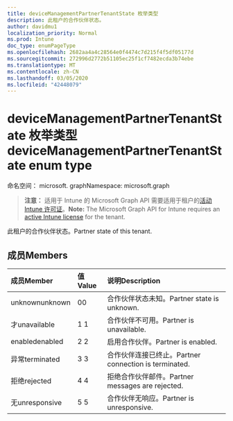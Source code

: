 ```yaml
---
title: deviceManagementPartnerTenantState 枚举类型
description: 此租户的合作伙伴状态。
author: davidmu1
localization_priority: Normal
ms.prod: Intune
doc_type: enumPageType
ms.openlocfilehash: 2682aa4a4c28564e0f4474c7d215f4f5df05177d
ms.sourcegitcommit: 272996d2772b51105ec25f1cf7482ecda3b74ebe
ms.translationtype: MT
ms.contentlocale: zh-CN
ms.lasthandoff: 03/05/2020
ms.locfileid: "42448079"
---
```

# <a name="devicemanagementpartnertenantstate-enum-type"></a><span data-ttu-id="4a7e5-103">deviceManagementPartnerTenantState 枚举类型</span><span class="sxs-lookup"><span data-stu-id="4a7e5-103">deviceManagementPartnerTenantState enum type</span></span>

<span data-ttu-id="4a7e5-104">命名空间： microsoft. graph</span><span class="sxs-lookup"><span data-stu-id="4a7e5-104">Namespace: microsoft.graph</span></span>

> <span data-ttu-id="4a7e5-105">**注意：** 适用于 Intune 的 Microsoft Graph API 需要适用于租户的[活动 Intune 许可证](https://go.microsoft.com/fwlink/?linkid=839381)。</span><span class="sxs-lookup"><span data-stu-id="4a7e5-105">**Note:** The Microsoft Graph API for Intune requires an [active Intune license](https://go.microsoft.com/fwlink/?linkid=839381) for the tenant.</span></span>

<span data-ttu-id="4a7e5-106">此租户的合作伙伴状态。</span><span class="sxs-lookup"><span data-stu-id="4a7e5-106">Partner state of this tenant.</span></span>

## <a name="members"></a><span data-ttu-id="4a7e5-107">成员</span><span class="sxs-lookup"><span data-stu-id="4a7e5-107">Members</span></span>
|<span data-ttu-id="4a7e5-108">成员</span><span class="sxs-lookup"><span data-stu-id="4a7e5-108">Member</span></span>|<span data-ttu-id="4a7e5-109">值</span><span class="sxs-lookup"><span data-stu-id="4a7e5-109">Value</span></span>|<span data-ttu-id="4a7e5-110">说明</span><span class="sxs-lookup"><span data-stu-id="4a7e5-110">Description</span></span>|
|:---|:---|:---|
|<span data-ttu-id="4a7e5-111">unknown</span><span class="sxs-lookup"><span data-stu-id="4a7e5-111">unknown</span></span>|<span data-ttu-id="4a7e5-112">0</span><span class="sxs-lookup"><span data-stu-id="4a7e5-112">0</span></span>|<span data-ttu-id="4a7e5-113">合作伙伴状态未知。</span><span class="sxs-lookup"><span data-stu-id="4a7e5-113">Partner state is unknown.</span></span>|
|<span data-ttu-id="4a7e5-114">才</span><span class="sxs-lookup"><span data-stu-id="4a7e5-114">unavailable</span></span>|<span data-ttu-id="4a7e5-115">1 </span><span class="sxs-lookup"><span data-stu-id="4a7e5-115">1</span></span>|<span data-ttu-id="4a7e5-116">合作伙伴不可用。</span><span class="sxs-lookup"><span data-stu-id="4a7e5-116">Partner is unavailable.</span></span>|
|<span data-ttu-id="4a7e5-117">enabled</span><span class="sxs-lookup"><span data-stu-id="4a7e5-117">enabled</span></span>|<span data-ttu-id="4a7e5-118">2 </span><span class="sxs-lookup"><span data-stu-id="4a7e5-118">2</span></span>|<span data-ttu-id="4a7e5-119">启用合作伙伴。</span><span class="sxs-lookup"><span data-stu-id="4a7e5-119">Partner is enabled.</span></span>|
|<span data-ttu-id="4a7e5-120">异常</span><span class="sxs-lookup"><span data-stu-id="4a7e5-120">terminated</span></span>|<span data-ttu-id="4a7e5-121">3 </span><span class="sxs-lookup"><span data-stu-id="4a7e5-121">3</span></span>|<span data-ttu-id="4a7e5-122">合作伙伴连接已终止。</span><span class="sxs-lookup"><span data-stu-id="4a7e5-122">Partner connection is terminated.</span></span>|
|<span data-ttu-id="4a7e5-123">拒绝</span><span class="sxs-lookup"><span data-stu-id="4a7e5-123">rejected</span></span>|<span data-ttu-id="4a7e5-124">4 </span><span class="sxs-lookup"><span data-stu-id="4a7e5-124">4</span></span>|<span data-ttu-id="4a7e5-125">拒绝合作伙伴邮件。</span><span class="sxs-lookup"><span data-stu-id="4a7e5-125">Partner messages are rejected.</span></span>|
|<span data-ttu-id="4a7e5-126">无</span><span class="sxs-lookup"><span data-stu-id="4a7e5-126">unresponsive</span></span>|<span data-ttu-id="4a7e5-127">5 </span><span class="sxs-lookup"><span data-stu-id="4a7e5-127">5</span></span>|<span data-ttu-id="4a7e5-128">合作伙伴无响应。</span><span class="sxs-lookup"><span data-stu-id="4a7e5-128">Partner is unresponsive.</span></span>|




